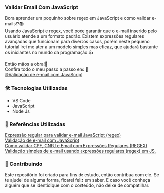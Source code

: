 ### Validar Email Com JavaScript
<!--Como validar um e-mail utilizando JavaScript e regex.-->

Bora aprender um poquinho sobre regex em JavaScript e como validar e-mails!?📚  
Usando JavaScript e regex, você pode garantir que o e-mail inserido pelo usuário atende a um formato padrão.
Existem expressões regulares avançadas que funcionam para diversos casos, porém neste pequeno tutorial irei me ater a um modelo simples mas eficaz, que ajudará bastante os iniciantes no mundo da programação.👍

Então mãos a obra!👊  
Confira todo o meu passo a passo em: 👀  
[🌐Validação de e-mail com JavaScript](https://medium.com/@diegojfsr/valida%C3%A7%C3%A3o-de-e-mail-com-javascript-a284614766a0)

### 🛠 Tecnologias Utilizadas
- VS Code
- JavaScript
- Node Js


### 📑 Referências Utilizadas  
[Expressão regular para validar e-mail JavaScript (regex)]()  
[Validação de e-mail com JavaScript]()  
[Como validar CPF, CNPJ e Email com Expressões Regulares (REGEX)]()  
[Validação simples de e-mail usando expressões regulares (regex) em JS.]()  



### 🤝 Contribuindo
Este repositório foi criado para fins de estudo, então contribua com ele. Se te ajudei de alguma forma, ficarei feliz em
saber. E caso você conheça alguém que se identidique com o conteúdo, não deixe de compatilhar.
